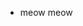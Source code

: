 - meow meow
<!---
michikira/michikira is a ✨ special ✨ repository because its `README.md` (this file) appears on your GitHub profile.
You can click the Preview link to take a look at your changes.
--->
